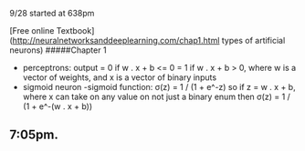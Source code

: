 9/28 started at 638pm


[Free online Textbook] (http://neuralnetworksanddeeplearning.com/chap1.html
types of artificial neurons)
#####Chapter 1
* perceptrons:
	output = 0 if w . x + b <= 0
		   = 1 if w . x + b > 0,
		   where w is a vector of weights,
		   and x is a vector of binary inputs
* sigmoid neuron
	-sigmoid function:
		σ(z) = 1 / (1 + e^-z)
		so if z = w . x + b, where x can take on any value on not just a binary enum
		then σ(z) = 1 / (1 + e^-(w . x + b))
		
7:05pm.
--
